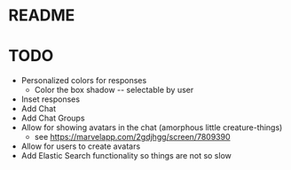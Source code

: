 # README

# TODO

* Personalized colors for responses
  * Color the box shadow -- selectable by user
* Inset responses
* Add Chat
* Add Chat Groups
* Allow for showing avatars in the chat (amorphous little creature-things)
  * see https://marvelapp.com/2gdjhgg/screen/7809390
* Allow for users to create avatars
* Add Elastic Search functionality so things are not so slow
  